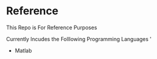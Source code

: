 Reference
=========

This Repo is For Reference Purposes 

Currently Incudes the Folllowing Programming Languages '
- Matlab 
